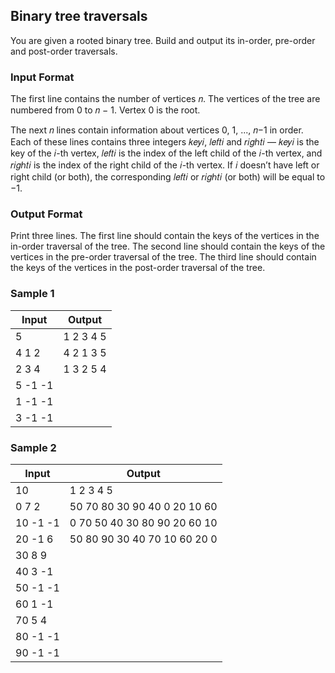 ## Binary tree traversals
You are given a rooted binary tree. Build and output its in-order, pre-order and post-order traversals.

### Input Format
The first line contains the number of vertices 𝑛. The vertices of the tree are numbered
from 0 to 𝑛 − 1. Vertex 0 is the root.

The next 𝑛 lines contain information about vertices 0, 1, ..., 𝑛−1 in order. Each of these lines contains
three integers 𝑘𝑒𝑦𝑖, 𝑙𝑒𝑓𝑡𝑖 and 𝑟𝑖𝑔ℎ𝑡𝑖 — 𝑘𝑒𝑦𝑖 is the key of the 𝑖-th vertex, 𝑙𝑒𝑓𝑡𝑖 is the index of the left
child of the 𝑖-th vertex, and 𝑟𝑖𝑔ℎ𝑡𝑖 is the index of the right child of the 𝑖-th vertex. If 𝑖 doesn’t have
left or right child (or both), the corresponding 𝑙𝑒𝑓𝑡𝑖 or 𝑟𝑖𝑔ℎ𝑡𝑖 (or both) will be equal to −1.

### Output Format
Print three lines. The first line should contain the keys of the vertices in the in-order
traversal of the tree. The second line should contain the keys of the vertices in the pre-order traversal
of the tree. The third line should contain the keys of the vertices in the post-order traversal of the tree.

### Sample 1
Input | Output
--- | ---
5 | 1 2 3 4 5
4 1 2 | 4 2 1 3 5
2 3 4 | 1 3 2 5 4
5 -1 -1 |
1 -1 -1 |
3 -1 -1 |

### Sample 2
Input | Output
--- | ---
10 | 1 2 3 4 5
0 7 2 | 50 70 80 30 90 40 0 20 10 60
10 -1 -1 | 0 70 50 40 30 80 90 20 60 10
20 -1 6 | 50 80 90 30 40 70 10 60 20 0
30 8 9 | 
40 3 -1 | 
50 -1 -1 | 
60 1 -1 | 
70 5 4 | 
80 -1 -1 | 
90 -1 -1 | 

